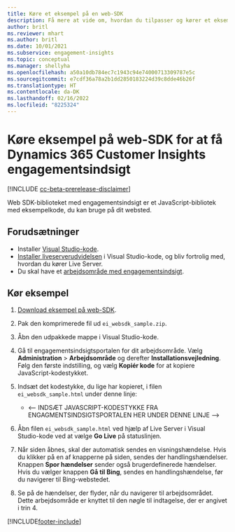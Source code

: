 ```yaml
---
title: Køre et eksempel på en web-SDK
description: Få mere at vide om, hvordan du tilpasser og kører et eksempel på en web-SDK.
author: britl
ms.reviewer: mhart
ms.author: britl
ms.date: 10/01/2021
ms.subservice: engagement-insights
ms.topic: conceptual
ms.manager: shellyha
ms.openlocfilehash: a50a10db784ec7c1943c94e74000713309787e5c
ms.sourcegitcommit: e7cdf36a78a2b1dd2850183224d39c8dde46b26f
ms.translationtype: HT
ms.contentlocale: da-DK
ms.lasthandoff: 02/16/2022
ms.locfileid: "8225324"
---
```

# <a name="run-the-web-sdk-sample-for-dynamics-365-customer-insights-engagement-insights-capability"></a>Køre eksempel på web-SDK for at få Dynamics 365 Customer Insights engagementsindsigt

[!INCLUDE [cc-beta-prerelease-disclaimer](includes/cc-beta-prerelease-disclaimer.md)]

Web SDK-biblioteket med engagementsindsigt er et JavaScript-bibliotek med eksempelkode, du kan bruge på dit websted.

## <a name="prerequisites"></a>Forudsætninger

- Installer [Visual Studio-kode](https://code.visualstudio.com/).
- [Installer liveserverudvidelsen](https://marketplace.visualstudio.com/items?itemName=ritwickdey.LiveServer) i Visual Studio-kode, og bliv fortrolig med, hvordan du kører Live Server.
- Du skal have et [arbejdsområde med engagementsindsigt](create-workspace.md).

## <a name="run-sample"></a>Kør eksempel

1. [Download eksempel på web-SDK](https://download.pi.dynamics.com/sdk/EngagementInsightsSamples/ei_websdk_sample.zip).

1. Pak den komprimerede fil ud `ei_websdk_sample.zip`.

1. Åbn den udpakkede mappe i Visual Studio-kode.

1. Gå til engagementsindsigtsportalen for dit arbejdsområde. Vælg **Administration** > **Arbejdsområde** og derefter **Installationsvejledning**. Følg den første indstilling, og vælg **Kopiér kode** for at kopiere JavaScript-kodestykket.

1. Indsæt det kodestykke, du lige har kopieret, i filen `ei_websdk_sample.html` under denne linje:

   - <-- INDSÆT JAVASCRIPT-KODESTYKKE FRA ENGAGMENTSINDSIGTSPORTALEN HER UNDER DENNE LINJE -->

1. Åbn filen `ei_websdk_sample.html` ved hjælp af Live Server i Visual Studio-kode ved at vælge **Go Live** på statuslinjen.

1. Når siden åbnes, skal der automatisk sendes en visningshændelse. Hvis du klikker på en af knapperne på siden, sendes der handlingshændelser. Knappen **Spor hændelser** sender også brugerdefinerede hændelser. Hvis du vælger knappen **Gå til Bing**, sendes en handlingshændelse, før du navigerer til Bing-webstedet.

1. Se på de hændelser, der flyder, når du navigerer til arbejdsområdet. Dette arbejdsområde er knyttet til den nøgle til indtagelse, der er angivet i trin 4.


[!INCLUDE[footer-include](../includes/footer-banner.md)]
